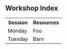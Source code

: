 ## Workshop Index

<table>
  <tr>
    <th>Session</th><th>Resources</th>
  </tr>
  <tr>
    <td>Monday</td><td>Foo</td>
  </tr>
  <tr>
    <td>Tuesday</td><td>Barn</td>
  </tr>
</table>

